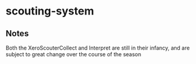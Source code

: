 # scouting-system

## Notes

Both the XeroScouterCollect and Interpret are still in their infancy, and are subject to great change over the course of the season
